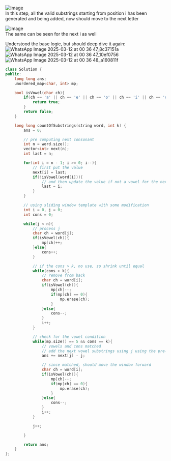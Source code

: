 ![image](https://github.com/user-attachments/assets/7a51846a-7a80-48a2-ae63-e0b3a63a40be)  
In this step, all the valid substrings starting from position i has been generated and being added, now should move to the next letter  
  
![image](https://github.com/user-attachments/assets/3158941e-aae1-4fcf-b4d3-062d876131a3)  
The same can be seen for the next i as well

Understood the base logic, but should deep dive it again: 
![WhatsApp Image 2025-03-12 at 00 36 47_8c37151a](https://github.com/user-attachments/assets/40ac3cee-bff9-49f7-ac14-921861cbfeba)
![WhatsApp Image 2025-03-12 at 00 36 47_10ef0756](https://github.com/user-attachments/assets/a5fc7fce-15d8-457e-a12b-60e90288abc0)
![WhatsApp Image 2025-03-12 at 00 36 48_a160811f](https://github.com/user-attachments/assets/9f13873b-a28f-4851-914e-603c8856afbf)


```c++
class Solution {
public:
    long long ans;
    unordered_map<char, int> mp;

    bool isVowel(char ch){
        if(ch == 'a' || ch == 'e' || ch == 'o' || ch == 'i' || ch == 'u'){
            return true;
        }
        return false;
    }

    long long countOfSubstrings(string word, int k) {
        ans = 0;

        // pre computing next consonant
        int n = word.size();
        vector<int> next(n);
        int last = n;

        for(int i = n - 1; i >= 0; i--){
            // first put the value
            next[i] = last;
            if(!isVowel(word[i])){
                // and then update the value if not a vowel for the next vowel
                last = i;
            }
        }

        // using sliding window template with some modification
        int i = 0, j = 0;
        int cons = 0;

        while(j < n){
            // process j
            char ch = word[j];
            if(isVowel(ch)){
                mp[ch]++;
            }else{
                cons++;
            }

            // if the cons > k, no use, so shrink until equal
            while(cons > k){
                // remove from back
                char ch = word[i];
                if(isVowel(ch)){
                    mp[ch]--;
                    if(mp[ch] == 0){
                        mp.erase(ch);
                    }
                }else{
                    cons--;
                }
                i++;
            }  

            // check for the vowel condition
            while(mp.size() == 5 && cons == k){
                // vowels and cons matched
                // add the next vowel substrings using j using the pre-computed
                ans += next[j] - j;

                // since matched, should move the window forward
                char ch = word[i];
                if(isVowel(ch)){
                    mp[ch]--;
                    if(mp[ch] == 0){
                        mp.erase(ch);
                    }
                }else{
                    cons--;
                }
                i++;
            }

            j++;

        }

        return ans;
    }
};
```
